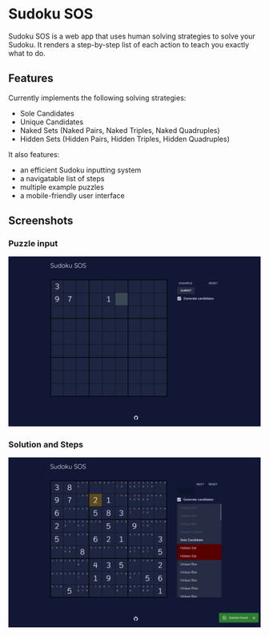 # Sudoku SOS

Sudoku SOS is a web app that uses human solving strategies to solve your Sudoku. It renders a step-by-step list of each action to teach you exactly what to do.

## Features

Currently implements the following solving strategies:
- Sole Candidates
- Unique Candidates
- Naked Sets (Naked Pairs, Naked Triples, Naked Quadruples)
- Hidden Sets (Hidden Pairs, Hidden Triples, Hidden Quadruples)

It also features:
- an efficient Sudoku inputting system
- a navigatable list of steps
- multiple example puzzles
- a mobile-friendly user interface

## Screenshots
### Puzzle input
![During input](./docs/screenshot-1.png)

### Solution and Steps
![Solution and Steps](./docs/screenshot-2.png)





